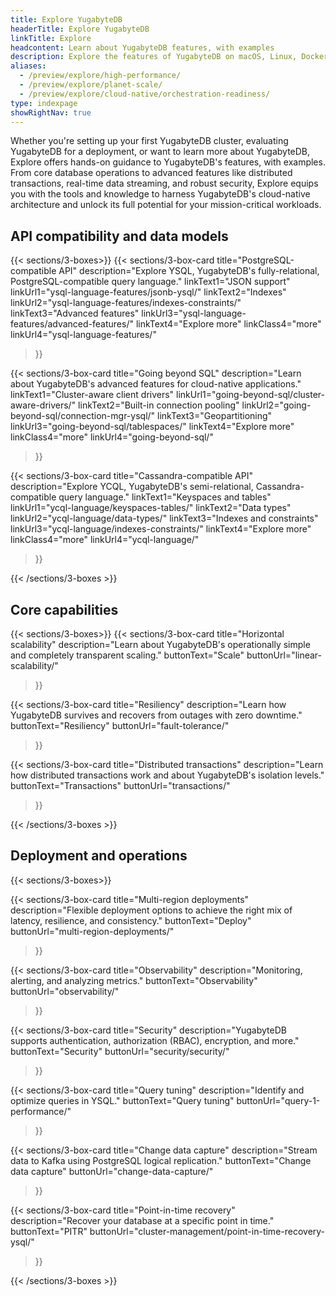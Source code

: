 ```yaml
---
title: Explore YugabyteDB
headerTitle: Explore YugabyteDB
linkTitle: Explore
headcontent: Learn about YugabyteDB features, with examples
description: Explore the features of YugabyteDB on macOS, Linux, Docker, and Kubernetes.
aliases:
  - /preview/explore/high-performance/
  - /preview/explore/planet-scale/
  - /preview/explore/cloud-native/orchestration-readiness/
type: indexpage
showRightNav: true
---
```


Whether you're setting up your first YugabyteDB cluster, evaluating YugabyteDB for a deployment, or want to learn more about YugabyteDB, Explore offers hands-on guidance to YugabyteDB's features, with examples. From core database operations to advanced features like distributed transactions, real-time data streaming, and robust security, Explore equips you with the tools and knowledge to harness YugabyteDB's cloud-native architecture and unlock its full potential for your mission-critical workloads.

## API compatibility and data models

{{< sections/3-boxes>}}
  {{< sections/3-box-card
    title="PostgreSQL-compatible API"
    description="Explore YSQL, YugabyteDB's fully-relational, PostgreSQL-compatible query language."
    linkText1="JSON support"
    linkUrl1="ysql-language-features/jsonb-ysql/"
    linkText2="Indexes"
    linkUrl2="ysql-language-features/indexes-constraints/"
    linkText3="Advanced features"
    linkUrl3="ysql-language-features/advanced-features/"
    linkText4="Explore more"
    linkClass4="more"
    linkUrl4="ysql-language-features/"
  >}}

  {{< sections/3-box-card
    title="Going beyond SQL"
    description="Learn about YugabyteDB's advanced features for cloud-native applications."
    linkText1="Cluster-aware client drivers"
    linkUrl1="going-beyond-sql/cluster-aware-drivers/"
    linkText2="Built-in connection pooling"
    linkUrl2="going-beyond-sql/connection-mgr-ysql/"
    linkText3="Geopartitioning"
    linkUrl3="going-beyond-sql/tablespaces/"
    linkText4="Explore more"
    linkClass4="more"
    linkUrl4="going-beyond-sql/"
  >}}

  {{< sections/3-box-card
    title="Cassandra-compatible API"
    description="Explore YCQL, YugabyteDB's semi-relational, Cassandra-compatible query language."
    linkText1="Keyspaces and tables"
    linkUrl1="ycql-language/keyspaces-tables/"
    linkText2="Data types"
    linkUrl2="ycql-language/data-types/"
    linkText3="Indexes and constraints"
    linkUrl3="ycql-language/indexes-constraints/"
    linkText4="Explore more"
    linkClass4="more"
    linkUrl4="ycql-language/"
  >}}

{{< /sections/3-boxes >}}

## Core capabilities

{{< sections/3-boxes>}}
  {{< sections/3-box-card
    title="Horizontal scalability"
    description="Learn about YugabyteDB's operationally simple and completely transparent scaling."
    buttonText="Scale"
    buttonUrl="linear-scalability/"
  >}}

  {{< sections/3-box-card
    title="Resiliency"
    description="Learn how YugabyteDB survives and recovers from outages with zero downtime."
    buttonText="Resiliency"
    buttonUrl="fault-tolerance/"
  >}}

  {{< sections/3-box-card
    title="Distributed transactions"
    description="Learn how distributed transactions work and about YugabyteDB's isolation levels."
    buttonText="Transactions"
    buttonUrl="transactions/"
  >}}

{{< /sections/3-boxes >}}

## Deployment and operations

{{< sections/3-boxes>}}

  {{< sections/3-box-card
    title="Multi-region deployments"
    description="Flexible deployment options to achieve the right mix of latency, resilience, and consistency."
    buttonText="Deploy"
    buttonUrl="multi-region-deployments/"
  >}}

  {{< sections/3-box-card
    title="Observability"
    description="Monitoring, alerting, and analyzing metrics."
    buttonText="Observability"
    buttonUrl="observability/"
  >}}

  {{< sections/3-box-card
    title="Security"
    description="YugabyteDB supports authentication, authorization (RBAC), encryption, and more."
    buttonText="Security"
    buttonUrl="security/security/"
  >}}

  {{< sections/3-box-card
    title="Query tuning"
    description="Identify and optimize queries in YSQL."
    buttonText="Query tuning"
    buttonUrl="query-1-performance/"
  >}}

  {{< sections/3-box-card
    title="Change data capture"
    description="Stream data to Kafka using PostgreSQL logical replication."
    buttonText="Change data capture"
    buttonUrl="change-data-capture/"
  >}}

  {{< sections/3-box-card
    title="Point-in-time recovery"
    description="Recover your database at a specific point in time."
    buttonText="PITR"
    buttonUrl="cluster-management/point-in-time-recovery-ysql/"
  >}}

{{< /sections/3-boxes >}}

<!--
| Section | Purpose | [Universe&nbsp;setup](#set-up-yugabytedb-universe) |
| :--- | :--- | :--- |
| [SQL features](ysql-language-features/) | Learn about YugabyteDB's compatibility with PostgreSQL, including data types, queries, expressions, operators, extensions, and more. | Single-node<br/>local/cloud |
| [YCQL features](ycql-language/) | Learn about YugabyteDB's Apache Cassandra-compatible YCQL language features. | Single-node<br/>local/cloud |
| [Going beyond SQL](going-beyond-sql/) | Learn about YugabyteDB exclusive features such as follower reads, tablespaces, built-in connection pooling, and more. | Multi-node<br/>local |
| [Resiliency](fault-tolerance/) | Learn how YugabyteDB achieves resiliency when a node fails. | Multi-node<br/>local |
| [Horizontal scalability](linear-scalability/) | See how YugabyteDB handles loads while dynamically adding or removing nodes. | Multi-node<br/>local |
| [Transactions](transactions/) | Understand how distributed transactions and isolation levels work in YugabyteDB. | Single-node<br/>local/cloud |
| [Colocation](colocation/) | YugabyteDB allows for closely related data to reside together via colocation. Learn how to co-locate tables. | Single-node<br/>local/cloud |
| [Multi-region deployments](multi-region-deployments/) | Learn about the different multi-region topologies that you can deploy using YugabyteDB. | Multi-node<br/>local |
| [Query tuning](query-1-performance/) | Learn about the tools available to identify and optimize queries in YSQL. | Single-node<br/>local/cloud |
| [Cluster management](cluster-management/) | Learn how to roll back database changes to a specific point in time using point-in-time recovery. | Single-node<br/>local |
| [Change data capture](change-data-capture/) | Learn about YugabyteDB support for streaming data to Kafka. | N/A |
| [Security](security/security/) | Learn how to secure data in YugabyteDB, using authentication, authorization (RBAC), encryption, and more. | Single-node<br/>local/cloud |
| [Observability](observability/) | Export metrics into Prometheus and create dashboards using Grafana. | Multi-node<br/>local |
-->
